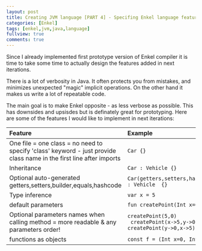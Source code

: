 ```yaml
---
layout: post
title: Creating JVM language [PART 4] - Specifing Enkel language features
categories: [Enkel]
tags: [enkel,jvm,java,language]
fullview: true
comments: true
---
```

Since I already implemented first prototype version of Enkel compiler it is time
to take some time to actually design the features added in next iterations.  

There is a lot of verbosity in Java. It often protects you from mistakes, and minimizes unexpected "magic" implicit operations.
On the other hand it makes us write a lot of repeatable code.   

The main goal is to make Enkel opposite - as less verbose as possible.
This has downsides and upsisdes but is definately great for prototyping.
Here are some of the features I would like to implement in next iterations: 
 
| Feature                                                                                                             | Example                                                                                     |
|:--------------------------------------------------------------------------------------------------------------------|:--------------------------------------------------------------------------------------------|
| One file = one class = no need to specify 'class' keyword - just provide class name in the first line after imports | ```Car {}```                                                                                |
| Inheritance                                                                                                         | ```Car : Vehicle {}```                                                                      |
| Optional auto-generated getters,setters,builder,equals,hashcode                                                     | ```Car(getters,setters,hashequals,builder) : Vehicle  {}```                                 |
| Type inference                                                                                                      | ```var x = 5```                                                                             |
| default parameters                                                                                                  | ```fun createPoint(Int x=0,Int y=0)```                                                      |
| Optional parameters names when calling method = more readable & any parameters order!                               | ```createPoint(5,0)```<br>  ``` createPoint(x->5,y->0)```<br>  ```createPoint(y->0,x->5)``` |
| functions as objects                                                                                                | ```const f = (Int x=0, Int y=0) => x*y```                                                   |
